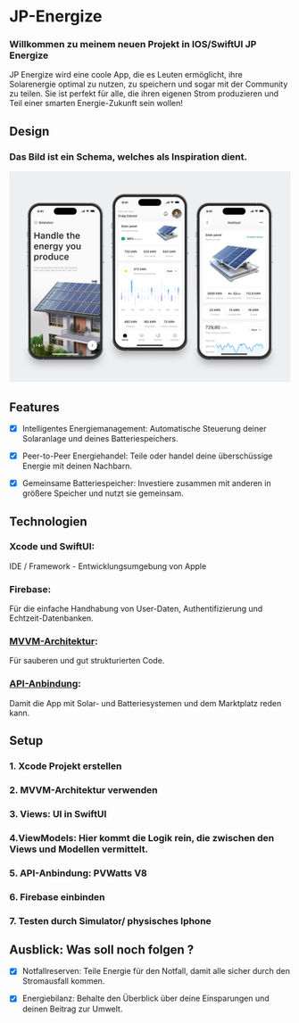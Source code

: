 # JP-Energize

### Willkommen zu meinem neuen Projekt in IOS/SwiftUI JP Energize



JP Energize wird eine coole App, die es Leuten ermöglicht, ihre Solarenergie optimal zu nutzen, zu speichern und sogar mit der Community zu teilen. Sie ist perfekt für alle, die ihren eigenen Strom produzieren und Teil einer smarten Energie-Zukunft sein wollen!


## Design

### Das Bild ist ein Schema, welches als Inspiration dient.

<p>
<img src="./img/screenVorschau.png" width="600">
</p>



## Features


- [x] Intelligentes Energiemanagement: Automatische Steuerung deiner Solaranlage und deines Batteriespeichers.

- [x] Peer-to-Peer Energiehandel: Teile oder handel deine überschüssige Energie mit deinen Nachbarn.

- [x] Gemeinsame Batteriespeicher: Investiere zusammen mit anderen in größere Speicher und nutzt sie gemeinsam.



## Technologien

### Xcode und SwiftUI: 
IDE / Framework - Entwicklungsumgebung von Apple

### Firebase: 
Für die einfache Handhabung von User-Daten, Authentifizierung und Echtzeit-Datenbanken.

### [MVVM-Architektur](https://www.avanderlee.com/swiftui/mvvm-architectural-coding-pattern-to-structure-views/):
Für sauberen und gut strukturierten Code.

### [API-Anbindung](https://developer.nrel.gov/docs/solar/pvwatts/v8/#request-url):
Damit die App mit Solar- und Batteriesystemen und dem Marktplatz reden kann.





## Setup


### 1. Xcode Projekt erstellen

### 2. MVVM-Architektur verwenden

### 3. Views: UI in SwiftUI

### 4.ViewModels: Hier kommt die Logik rein, die zwischen den Views und Modellen vermittelt.

### 5. API-Anbindung: PVWatts V8

### 6. Firebase einbinden

### 7. Testen durch Simulator/ physisches Iphone



## Ausblick: Was soll noch folgen ?

- [x] Notfallreserven: Teile Energie für den Notfall, damit alle sicher durch den Stromausfall kommen.

- [x] Energiebilanz: Behalte den Überblick über deine Einsparungen und deinen Beitrag zur Umwelt.





